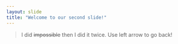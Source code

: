 ```yaml
---
layout: slide
title: "Welcome to our second slide!"
---
```

> I did ~~impossible~~ then I did it twice.
Use left arrow to go back! 